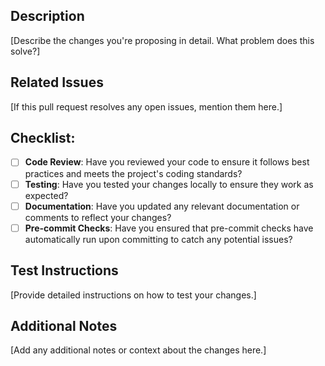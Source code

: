 ## Description

[Describe the changes you're proposing in detail. What problem does this solve?]

## Related Issues

[If this pull request resolves any open issues, mention them here.]

## Checklist:

- [ ] **Code Review**: Have you reviewed your code to ensure it follows best practices and meets the project's coding standards?
- [ ] **Testing**: Have you tested your changes locally to ensure they work as expected?
- [ ] **Documentation**: Have you updated any relevant documentation or comments to reflect your changes?
- [ ] **Pre-commit Checks**: Have you ensured that pre-commit checks have automatically run upon committing to catch any potential issues?

## Test Instructions

[Provide detailed instructions on how to test your changes.]

## Additional Notes

[Add any additional notes or context about the changes here.]
